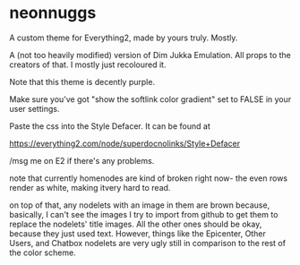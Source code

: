 # neonnuggs
A custom theme for Everything2, made by yours truly. Mostly.

A (not too heavily modified) version of Dim Jukka Emulation. All props to the creators of that. I mostly just recoloured it.

Note that this theme is decently purple.

Make sure you've got "show the softlink color gradient" set to FALSE in your user settings.

Paste the css into the Style Defacer. It can be found at

https://everything2.com/node/superdocnolinks/Style+Defacer

/msg me on E2 if there's any problems.

note that currently homenodes are kind of broken right now- the even rows render as white, making itvery hard to read.

on top of that, any nodelets with an image in them are brown because, basically, I can't see 
the images I try to import from github to get them to replace the nodelets' title images. All the other ones should be okay, because they just used text. However, things like the Epicenter, Other Users, and Chatbox nodelets are very ugly still in comparison to the rest of the color scheme.
